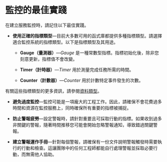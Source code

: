 ##

# 監控的最佳實踐

在建立服務監控時，請記住以下最佳實踐。

-   **使用正確的指標類型**&mdash;目前大多數可用的函式庫都提供多種指標類型。請選擇適合監控系統的指標類型。以下是指標類型及其用途。

    -   **Gauge（量測器）**&mdash;*Gauge* 是一種常數型指標。指標初始化後，除非您刻意更新，指標值不會改變。

    -   **Timer（計時器）**&mdash;*Timer* 用於測量完成任務所需的時間。

    -   **Counter（計數器）**&mdash;*Counter* 用於計數特定事件發生的次數。

 有關這些指標類型的更多資訊，請參閱[資料類型](https://statsd.readthedocs.io/en/v0.5.0/types.html)。

-   **避免過度監控**&mdash;監控可能是一項龐大的工程工作。因此，請確保不會花費過多時間和資源在監控服務上，同時確保所有重要的指標被捕捉。

-   **防止警報疲勞**&mdash;設定警報時，請針對重要且可採取行動的指標。如果收到過多非關鍵的警報，隨著時間推移您可能會開始忽略警報通知，導致錯過關鍵警報。

-   **建立警報運作手冊**&mdash;針對每個警報，請確保有一份文件說明警報觸發時需要執行的行動和檢查。這讓團隊中的任何工程師都能自行處理警報並採取必要行動，而無需他人協助。
